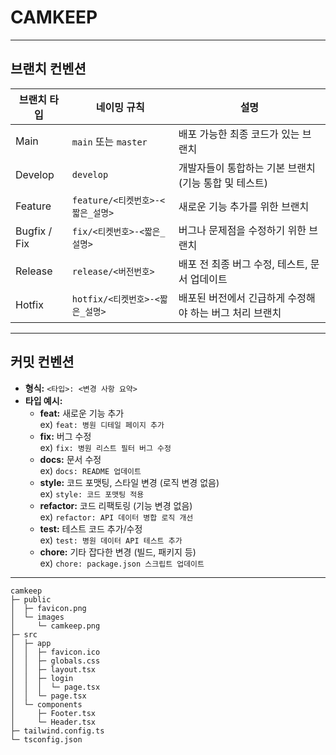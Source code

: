 # CAMKEEP

---

## 브랜치 컨벤션

| **브랜치 타입** | **네이밍 규칙**                  | **설명**                                                |
| --------------- | -------------------------------- | ------------------------------------------------------- |
| Main            | `main` 또는 `master`             | 배포 가능한 최종 코드가 있는 브랜치                     |
| Develop         | `develop`                        | 개발자들이 통합하는 기본 브랜치 (기능 통합 및 테스트)   |
| Feature         | `feature/<티켓번호>-<짧은_설명>` | 새로운 기능 추가를 위한 브랜치                          |
| Bugfix / Fix    | `fix/<티켓번호>-<짧은_설명>`     | 버그나 문제점을 수정하기 위한 브랜치                    |
| Release         | `release/<버전번호>`             | 배포 전 최종 버그 수정, 테스트, 문서 업데이트           |
| Hotfix          | `hotfix/<티켓번호>-<짧은_설명>`  | 배포된 버전에서 긴급하게 수정해야 하는 버그 처리 브랜치 |

---

## 커밋 컨벤션

- **형식:** `<타입>: <변경 사항 요약>`
- **타입 예시:**
  - **feat:** 새로운 기능 추가  
    ex) `feat: 병원 디테일 페이지 추가`
  - **fix:** 버그 수정  
    ex) `fix: 병원 리스트 필터 버그 수정`
  - **docs:** 문서 수정  
    ex) `docs: README 업데이트`
  - **style:** 코드 포맷팅, 스타일 변경 (로직 변경 없음)  
    ex) `style: 코드 포맷팅 적용`
  - **refactor:** 코드 리팩토링 (기능 변경 없음)  
    ex) `refactor: API 데이터 병합 로직 개선`
  - **test:** 테스트 코드 추가/수정  
    ex) `test: 병원 데이터 API 테스트 추가`
  - **chore:** 기타 잡다한 변경 (빌드, 패키지 등)  
    ex) `chore: package.json 스크립트 업데이트`

---

```
camkeep
├─ public
│  ├─ favicon.png
│  └─ images
│     └─ camkeep.png
├─ src
│  ├─ app
│  │  ├─ favicon.ico
│  │  ├─ globals.css
│  │  ├─ layout.tsx
│  │  ├─ login
│  │  │  └─ page.tsx
│  │  └─ page.tsx
│  └─ components
│     ├─ Footer.tsx
│     └─ Header.tsx
├─ tailwind.config.ts
└─ tsconfig.json

```
